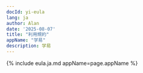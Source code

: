 ```yaml
---
docId: yi-eula
lang: ja
author: Alan
date: '2025-08-07'
title: "利用規約"
appName: "学易"
description: 学易
---
```


{% include eula.ja.md appName=page.appName %}